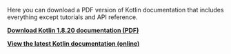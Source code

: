 [//]: # (title: Kotlin documentation as PDF)

Here you can download a PDF version of Kotlin documentation that includes everything except tutorials and API reference.

**[Download Kotlin 1.8.20 documentation (PDF)](https://kotlinlang.org/docs/kotlin-reference.pdf)**

**[View the latest Kotlin documentation (online)](home.xml)**